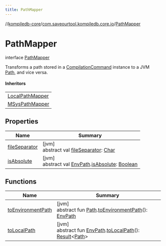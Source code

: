 ```yaml
---
title: PathMapper
---
```

//[kompiledb-core](../../../index.html)/[com.saveourtool.kompiledb.core.io](../index.html)/[PathMapper](index.html)



# PathMapper

interface [PathMapper](index.html)

Transforms a path stored in a [CompilationCommand](../../com.saveourtool.kompiledb.core/-compilation-command/index.html) instance to a JVM [Path](https://docs.oracle.com/javase/8/docs/api/java/nio/file/Path.html), and vice versa.



#### Inheritors


| |
|---|
| [LocalPathMapper](../../com.saveourtool.kompiledb.core.io.mappers/-local-path-mapper/index.html) |
| [MSysPathMapper](../../com.saveourtool.kompiledb.core.io.mappers/-m-sys-path-mapper/index.html) |


## Properties


| Name | Summary |
|---|---|
| [fileSeparator](file-separator.html) | [jvm]<br>abstract val [fileSeparator](file-separator.html): [Char](https://kotlinlang.org/api/latest/jvm/stdlib/kotlin/-char/index.html) |
| [isAbsolute](is-absolute.html) | [jvm]<br>abstract val [EnvPath](../../com.saveourtool.kompiledb.core/-env-path/index.html).[isAbsolute](is-absolute.html): [Boolean](https://kotlinlang.org/api/latest/jvm/stdlib/kotlin/-boolean/index.html) |


## Functions


| Name | Summary |
|---|---|
| [toEnvironmentPath](to-environment-path.html) | [jvm]<br>abstract fun [Path](https://docs.oracle.com/javase/8/docs/api/java/nio/file/Path.html).[toEnvironmentPath](to-environment-path.html)(): [EnvPath](../../com.saveourtool.kompiledb.core/-env-path/index.html) |
| [toLocalPath](to-local-path.html) | [jvm]<br>abstract fun [EnvPath](../../com.saveourtool.kompiledb.core/-env-path/index.html).[toLocalPath](to-local-path.html)(): [Result](https://kotlinlang.org/api/latest/jvm/stdlib/kotlin/-result/index.html)&lt;[Path](https://docs.oracle.com/javase/8/docs/api/java/nio/file/Path.html)&gt; |

